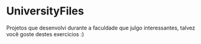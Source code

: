 # UniversityFiles 

Projetos que desenvolvi durante a faculdade que julgo interessantes, talvez você goste destes exercicios :)
